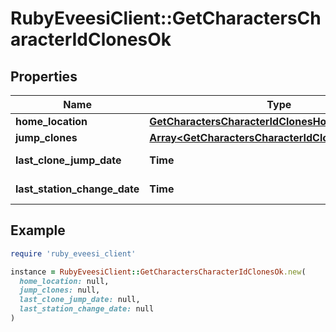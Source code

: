 # RubyEveesiClient::GetCharactersCharacterIdClonesOk

## Properties

| Name | Type | Description | Notes |
| ---- | ---- | ----------- | ----- |
| **home_location** | [**GetCharactersCharacterIdClonesHomeLocation**](GetCharactersCharacterIdClonesHomeLocation.md) |  | [optional] |
| **jump_clones** | [**Array&lt;GetCharactersCharacterIdClonesJumpClone&gt;**](GetCharactersCharacterIdClonesJumpClone.md) | jump_clones array |  |
| **last_clone_jump_date** | **Time** | last_clone_jump_date string | [optional] |
| **last_station_change_date** | **Time** | last_station_change_date string | [optional] |

## Example

```ruby
require 'ruby_eveesi_client'

instance = RubyEveesiClient::GetCharactersCharacterIdClonesOk.new(
  home_location: null,
  jump_clones: null,
  last_clone_jump_date: null,
  last_station_change_date: null
)
```

